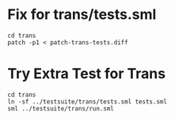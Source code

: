 # Fix for trans/tests.sml

    cd trans
    patch -p1 < patch-trans-tests.diff

# Try Extra Test for Trans

    cd trans
    ln -sf ../testsuite/trans/tests.sml tests.sml
    sml ../testsuite/trans/run.sml
